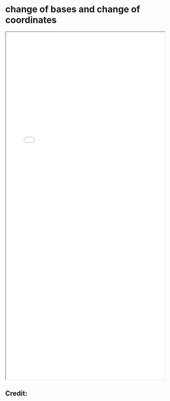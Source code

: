 # change of bases and change of coordinates


<!--more-->
<iframe src="/pdf/change_of_basis.pdf" height="1100px" width="100%"></iframe>

## Credit:

